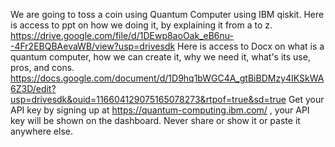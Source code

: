 We are going to toss a coin using Quantum Computer using IBM qiskit.
Here is access to ppt on how we doing it, by explaining it from a to z. https://drive.google.com/file/d/1DEwp8aoOak_eB6nu--4Fr2EBQBAevaWB/view?usp=drivesdk
Here is access to Docx on what is a quantum computer, how we can create it, why we need it, what's its use, pros, and cons. https://docs.google.com/document/d/1D9hq1bWGC4A_gtBiBDMzy4IKSkWA6Z3D/edit?usp=drivesdk&ouid=116604129075165078273&rtpof=true&sd=true
Get your API key by signing up at https://quantum-computing.ibm.com/ , your API key will be shown on the dashboard. Never share or show it or paste it anywhere else.
